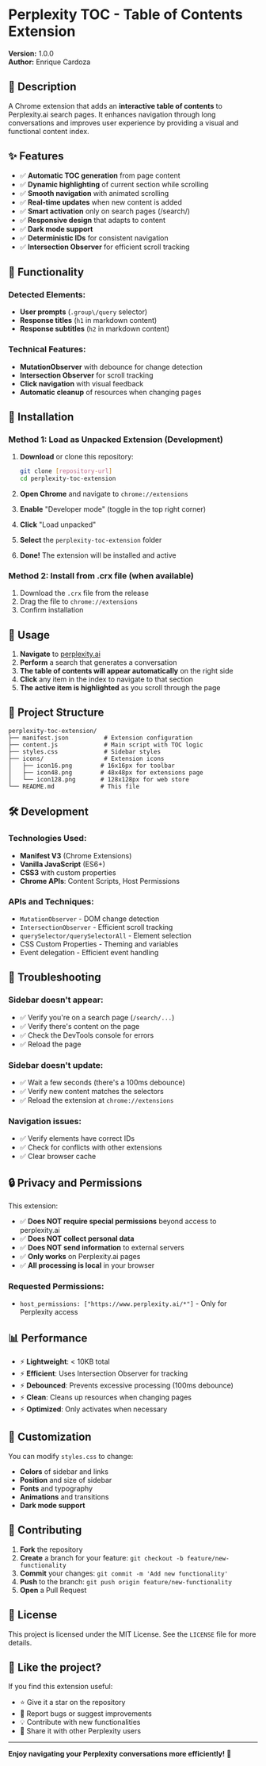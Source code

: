 # Perplexity TOC - Table of Contents Extension

**Version:** 1.0.0  
**Author:** Enrique Cardoza

## 📝 Description

A Chrome extension that adds an **interactive table of contents** to Perplexity.ai search pages. It enhances navigation through long conversations and improves user experience by providing a visual and functional content index.

## ✨ Features

- ✅ **Automatic TOC generation** from page content
- ✅ **Dynamic highlighting** of current section while scrolling
- ✅ **Smooth navigation** with animated scrolling
- ✅ **Real-time updates** when new content is added
- ✅ **Smart activation** only on search pages (/search/)
- ✅ **Responsive design** that adapts to content
- ✅ **Dark mode support**
- ✅ **Deterministic IDs** for consistent navigation
- ✅ **Intersection Observer** for efficient scroll tracking

## 🎯 Functionality

### Detected Elements:
- **User prompts** (`.group\/query` selector)
- **Response titles** (`h1` in markdown content)
- **Response subtitles** (`h2` in markdown content)

### Technical Features:
- **MutationObserver** with debounce for change detection
- **Intersection Observer** for scroll tracking
- **Click navigation** with visual feedback
- **Automatic cleanup** of resources when changing pages

## 🚀 Installation

### Method 1: Load as Unpacked Extension (Development)

1. **Download** or clone this repository:
   ```bash
   git clone [repository-url]
   cd perplexity-toc-extension
   ```

2. **Open Chrome** and navigate to `chrome://extensions`

3. **Enable** "Developer mode" (toggle in the top right corner)

4. **Click** "Load unpacked"

5. **Select** the `perplexity-toc-extension` folder

6. **Done!** The extension will be installed and active

### Method 2: Install from .crx file (when available)

1. Download the `.crx` file from the release
2. Drag the file to `chrome://extensions`
3. Confirm installation

## 📖 Usage

1. **Navigate** to [perplexity.ai](https://www.perplexity.ai)
2. **Perform** a search that generates a conversation
3. **The table of contents will appear automatically** on the right side
4. **Click** any item in the index to navigate to that section
5. **The active item is highlighted** as you scroll through the page

## 📁 Project Structure

```
perplexity-toc-extension/
├── manifest.json          # Extension configuration
├── content.js             # Main script with TOC logic
├── styles.css             # Sidebar styles
├── icons/                 # Extension icons
│   ├── icon16.png        # 16x16px for toolbar
│   ├── icon48.png        # 48x48px for extensions page
│   └── icon128.png       # 128x128px for web store
└── README.md             # This file
```

## 🛠️ Development

### Technologies Used:
- **Manifest V3** (Chrome Extensions)
- **Vanilla JavaScript** (ES6+)
- **CSS3** with custom properties
- **Chrome APIs**: Content Scripts, Host Permissions

### APIs and Techniques:
- `MutationObserver` - DOM change detection
- `IntersectionObserver` - Efficient scroll tracking
- `querySelector/querySelectorAll` - Element selection
- CSS Custom Properties - Theming and variables
- Event delegation - Efficient event handling

## 🐛 Troubleshooting

### Sidebar doesn't appear:
- ✅ Verify you're on a search page (`/search/...`)
- ✅ Verify there's content on the page
- ✅ Check the DevTools console for errors
- ✅ Reload the page

### Sidebar doesn't update:
- ✅ Wait a few seconds (there's a 100ms debounce)
- ✅ Verify new content matches the selectors
- ✅ Reload the extension at `chrome://extensions`

### Navigation issues:
- ✅ Verify elements have correct IDs
- ✅ Check for conflicts with other extensions
- ✅ Clear browser cache

## 🔒 Privacy and Permissions

This extension:
- ✅ **Does NOT require special permissions** beyond access to perplexity.ai
- ✅ **Does NOT collect personal data**
- ✅ **Does NOT send information** to external servers
- ✅ **Only works** on Perplexity.ai pages
- ✅ **All processing is local** in your browser

### Requested Permissions:
- `host_permissions: ["https://www.perplexity.ai/*"]` - Only for Perplexity access

## 📊 Performance

- ⚡ **Lightweight**: < 10KB total
- ⚡ **Efficient**: Uses Intersection Observer for tracking
- ⚡ **Debounced**: Prevents excessive processing (100ms debounce)
- ⚡ **Clean**: Cleans up resources when changing pages
- ⚡ **Optimized**: Only activates when necessary

## 🎨 Customization

You can modify `styles.css` to change:
- **Colors** of sidebar and links
- **Position** and size of sidebar
- **Fonts** and typography
- **Animations** and transitions
- **Dark mode support**

## 🤝 Contributing

1. **Fork** the repository
2. **Create** a branch for your feature: `git checkout -b feature/new-functionality`
3. **Commit** your changes: `git commit -m 'Add new functionality'`
4. **Push** to the branch: `git push origin feature/new-functionality`
5. **Open** a Pull Request

## 📄 License

This project is licensed under the MIT License. See the `LICENSE` file for more details.

## 🌟 Like the project?

If you find this extension useful:
- ⭐ Give it a star on the repository
- 🐛 Report bugs or suggest improvements
- 💡 Contribute with new functionalities
- 📢 Share it with other Perplexity users

---

**Enjoy navigating your Perplexity conversations more efficiently!** 🚀